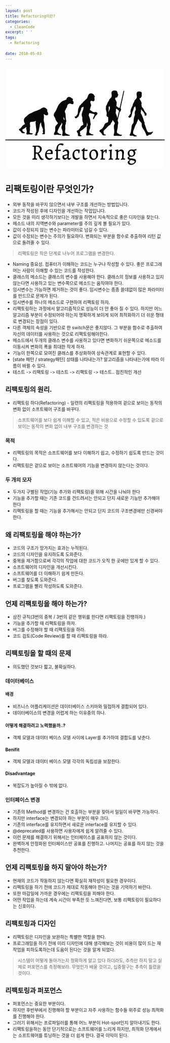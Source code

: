 ```yaml
---
layout: post
title: Refactoring이란?
categories:
  - CleanCode
excerpt: ' '
tags:
  - Refactoring

date: 2018-05-03
---
```

![No Image](/assets/posts/20180503/refactoring.jpg)

# 리팩토링이란 무엇인가?
- 외부 동작을 바꾸지 않으면서 내부 구조를 개선하는 방법입니다.
- 코드가 작성된 후에 디자인을 개선하는 작업입니다.
- 모든 것을 미리 생각하기보다는 개발을 하면서 지속적으로 좋은 디자인을 찾는다.
- 메소드 내의 지역변수와 parameter를 주의 깊게 볼 필요가 있다.
- 값이 수정되지 않는 변수는 파라미터로 넘길 수 있다.
- 값이 수정되는 변수는 주의가 필요하다. 변화되는 부분을 함수로 추출하여 리턴 값으로 돌려줄 수 있다.

> 리팩토링은 작은 단계로 나누어 프로그램을 변경한다.

- Naming 중요성. 컴퓨터가 이해하는 코드는 누구나 작성할 수 있다. 좋은 프로그래머는 사람이 이해할 수 있는 코드를 작성한다.
- 클래스의 메소드는 클래스의 변수를 사용해야 한다. 클래스의 정보를 사용하고 있지 않는다면 사용하고 있는 변수쪽으로 메소드는 움직여야 한다.
- 임시변수는 가능하면 제거하는 것이 좋다. 임시변수는 종종 쓸데없이 많은 파라미터를 만드므로 문제가 된다.
- 임시변수를 하나의 메소드로 구현하여 리팩토링 하자.
- 리팩토링하는 과정에서 알고리즘적으로 성능이 더 안 좋아 질 수 있다. 하지만 어느 알고리즘 부분이 수정되어야 하는지 명확하게 보이게 되어 최적화하기 더 쉬운 형태로 변경되는 장점이 있다.
- 다른 객체의 속성을 기반으로 한 switch문은 좋지않다. 그 부분을 함수로 추출하여 자신의 데이터를 사용하는 것으로 리팩토링해야한다.
- 메소드에서 두개의 클래스 변수를 사용하고 있다면 변화하기 쉬운쪽으로 메소드를 이동시켜 변화의 폭을 최대한 작게 하자.
- 기능이 한쪽으로 모여진 클래스를 추상화하여 상속관계로 표현할 수 있다.
- [state 패턴 / strategy패턴] 상태를 나타내는가? 알고리즘을 나타내는가에 따라 이름이 바뀔 수 있다.
- 테스트 -> 리팩토링 -> 테스트 -> 리팩토링 -> 테스트.. 점진적인 개선


## 리팩토링의 원리.
- 리팩토링 하다(Refactoring) - 일련의 리팩토링을 적용하여 겉으로 보이는 동작의 변화 없이 소프트웨어 구조를 바꾸다.
> 소프트웨어를 보다 쉽게 이해할 수 있고, 적은 비용으로 수정할 수 있도록 겉으로 보이는 동작의 변화 없이 내부 구조를 변경하는 것

### 목적
- 리팩토링의 목적은 소프트웨어를 보다 이해하기 쉽고, 수정하기 쉽도록 만드는 것이다.
- 리팩토링은 겉으로 보이는 소프트웨어의 기능을 변경하지 않는다는 것이다.

### 두 개의 모자
- 두가지 구별된 작업(기능 추가와 리팩토링)을 위해 시간을 나눠야 한다
- 기능을 추가할 때는 기존 코드를 건드려서는 안되고 단지 새로운 기능만 추가해야 한다
- 리팩토링을 할 때는 기능을 추가해서는 안되고 단지 코드의 구조변경에만 신경써야 한다.


## 왜 리팩토링을 해야 하는가?
- 코드의 구조가 망가지는 효과는 누적된다.
- 코드의 디자인을 유지하도록 도와준다.
- 중복을 제거함으로써 각각의 작업에 대한 코드가 오직 한 곳에만 있게 할 수 있다.
- 소프트웨어의 디자인을 개선시킨다.
- 소프트웨어를 더 이해하기 쉽게 만든다.
- 버그를 찾도록 도와준다.
- 프로그램을 빨리 작성하도록 도와준다.

## 언제 리팩토링을 해야 하는가?
- 삼진 규칙(3번의 중복 / 3번의 같은 행위를 한다면 리팩토링을 진행하자.)
- 기능을 추가할 때 리팩토링을 하자.
- 버그를 수정해야 할 때 리팩토링을 하라.
- 코드 검토(Code Review)를 할 때 리팩토링을 하라.

## 리팩토링을 할 때의 문제
- 의도했던 것보다 짧고, 불확실하다.

### 데이터베이스
#### 배경
- 비즈니스 어플리케이션은 데이터베이스 스키마와 밀접하게 결합되어 있다.
- 데이터베이스의 변경을 어렵게 하는 이유중의 하나.

#### 어떻게 해결하려고 노력했을까..?
- 객체 모델과 데이터 베이스 모델 사이에 Layer를 추가하여 결합도를 낮춘다.

#### Benifit
- 객체 모델과 데이터 베이스 모델 각각의 독립성을 보장한다.

#### Disadvantage
- 복잡도가 높아질 수 밖에 없다.


### 인터페이스 변경
- 기존의 Method를 변경하는 건 호출하는 부분을 찾아서 일일이 바꾸면 가능하다.
- 하지만 interface는 변경되야 하는 부분이 매우 크다.
- 기존의 interface를 유지하면서 새로운 interface를 유지할 수 있다.
- @deprecated를 사용하면 사용자에게 쉽게 알려줄 수 있다.
- 이런 문제를 해결하기 위해서는 인터페이스를 공표하지 않는 것이다.
- 완벽하게 안정화된 인터페이스만 공표를 진행하고. 나머지는 공표를 하지 않는 것을 추천한다.

## 언제 리팩토링을 하지 말아야 하는가?
- 현재의 코드가 작동하지 않는다면 확실히 재작성이 필요한 경우이다.
- 리팩토링을 하기 전에 코드가 제대로 작동해야 한다는 것을 기억하기 바란다.
- 또한 마감일에 가까운 경우에는 리팩토링을 피해야 한다.
- 어떤 작업을 하는데 계속 시간이 부족한 듯 느껴진다면, 보통 리팩토링이 필요하다는 신호이다.

## 리팩토링과 디자인
- 리팩토링은 디자인을 보완하는 특별한 역할을 한다.
- 프로그래밍을 하기 전에 미리 디자인에 대해 생각해보는 것이 비용이 많이 드는 재작업을 피하도록하는데 도움이 된다는 것을 알게 되었다.

> 시스템이 어떻게 돌아가는지 정확하게 알고 있다 하더라도, 추측만 하지 말고 실제로 퍼포먼스를 측정해보라. 무엇인가 배울 것이고, 십중팔구는 추측이 틀렸을 것이다.

## 리팩토링과 퍼포먼스
- 퍼포먼스는 중요한 부분이다.
- 하지만 후반부에서 진행해야 할 부분이고 자주 사용하는 함수들 위주로 성능 최적화를 진행해야 한다.
- 그러기 위해서는 프로파일러를 통해 어느 부분이 Hot-spot인지 알아내기도 한다.
- 리팩토링을하는 동안 단기적으로는 소프트웨어를 느리게 하지만, 최적화 단계에서는 소프트웨어를 튜닝하는 것을 더 쉽게 한다. 결국 이익이 된다.


